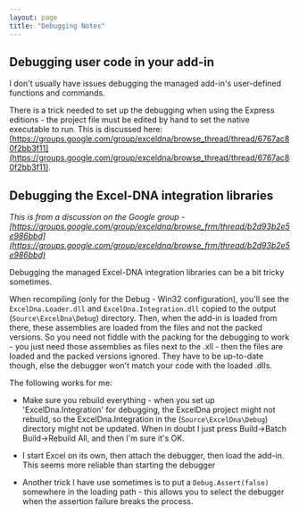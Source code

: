 ```yaml
---
layout: page
title: "Debugging Notes"
---
```

## Debugging user code in your add-in

I don't usually have issues debugging the managed add-in's user-defined functions and commands.

There is a trick needed to set  up the debugging when using the Express editions - the project file must be edited by hand to set the native executable to run. This is discussed here: [https://groups.google.com/group/exceldna/browse_thread/thread/6767ac80f2bb3f11](https://groups.google.com/group/exceldna/browse_thread/thread/6767ac80f2bb3f11).

## Debugging the Excel-DNA integration libraries

_This is from a discussion on the Google group - [https://groups.google.com/group/exceldna/browse_frm/thread/b2d93b2e5e986bbd](https://groups.google.com/group/exceldna/browse_frm/thread/b2d93b2e5e986bbd)_

Debugging the managed Excel-DNA integration libraries can be a bit tricky sometimes.

When recompiling (only for the Debug - Win32 configuration), you'll see the `ExcelDna.Loader.dll` and `ExcelDna.Integration.dll` copied to the output (`Source\ExcelDna\Debug`) directory. Then, when the add-in is loaded from there, these assemblies are loaded from the files and not the packed versions. So you need not fiddle with the packing for the debugging to work - you just need those assemblies as files next to the .xll - then the files are loaded and the packed versions ignored. They have to be up-to-date  though, else the debugger won't match your code with the loaded .dlls.

The following works for me:

- Make sure you rebuild everything - when you set up 'ExcelDna.Integration' for debugging, the ExcelDna project might not rebuild, so the ExcelDna.Integration in the (`Source\ExcelDna\Debug`) directory might not be updated. When in doubt I just press Build->Batch Build->Rebuild All, and then I'm sure it's OK.

- I start Excel on its own, then attach the debugger, then load the add-in. This seems more reliable than starting the debugger

- Another trick I have use sometimes is to put a `Debug.Assert(false)` somewhere in the loading path - this allows you to select the debugger when the assertion failure breaks the process.
